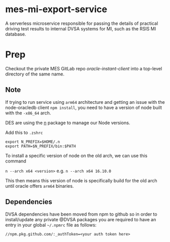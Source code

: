 # mes-mi-export-service

A serverless microservice responsible for passing the details of practical driving test results to internal DVSA systems for MI, such as the RSIS MI database.

# Prep
Checkout the private MES GitLab repo _oracle-instant-client_ into a top-level directory of the same name.

## Note
If trying to run service using `arm64` architecture and getting an issue with the node-oracledb client `npm install`, you need to have a version of node built with the `-x86_64` arch.

DES are using the [n](https://github.com/tj/n) package to manage our Node versions.

Add this to `.zshrc`
```
export N_PREFIX=$HOME/.n
export PATH=$N_PREFIX/bin:$PATH
```

To install a specific version of node on the old arch, we can use this command

`n --arch x64 <version>` e.g. `n --arch x64 16.10.0`

This then means this version of node is specifically build for the old arch until oracle offers `arm64` binaries.

## Dependencies

DVSA dependencies have been moved from npm to github so in order to install/update any private @DVSA packages
you are required to have an entry in your global `~/.npmrc` file as follows:

```shell
//npm.pkg.github.com/:_authToken=<your auth token here>
```
